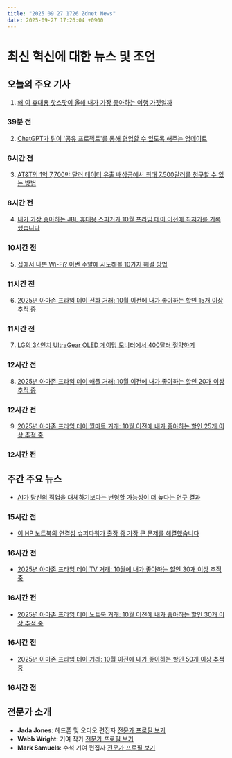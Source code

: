 ```yaml
---
title: "2025 09 27 1726 Zdnet News"
date: 2025-09-27 17:26:04 +0900
---
```


# 최신 혁신에 대한 뉴스 및 조언
## 오늘의 주요 기사 

1. [왜 이 휴대용 핫스팟이 올해 내가 가장 좋아하는 여행 가젯일까](https://www.zdnet.com/home-and-office/yard-outdoors/why-this-portable-hotspot-may-be-my-favorite-travel-gadget-of-the-year/)  
### 39분 전 

2. [ChatGPT가 팀이 '공유 프로젝트'를 통해 협업할 수 있도록 해주는 업데이트](https://www.zdnet.com/article/chatgpt-will-let-your-team-collaborate-via-shared-projects-and-other-work-friendly-updates/)  
### 6시간 전 

3. [AT&T의 1억 7,700만 달러 데이터 유출 배상금에서 최대 7,500달러를 청구할 수 있는 방법](https://www.zdnet.com/article/you-can-claim-up-to-7500-from-at-ts-177m-data-breach-payouts-how-to-qualify/)  
### 8시간 전 

4. [내가 가장 좋아하는 JBL 휴대용 스피커가 10월 프라임 데이 이전에 최저가를 기록했습니다](https://www.zdnet.com/home-and-office/home-entertainment/my-favorite-portable-jbl-speaker-is-at-its-best-price-yet-even-ahead-of-october-prime-day/)  
### 10시간 전 

5. [집에서 나쁜 Wi-Fi? 이번 주말에 시도해볼 10가지 해결 방법](https://www.zdnet.com/home-and-office/networking/bad-wi-fi-at-home-try-my-10-go-to-ways-to-fix-it-this-weekend/)  
### 11시간 전 

6. [2025년 아마존 프라임 데이 전화 거래: 10월 이전에 내가 좋아하는 할인 15개 이상 추적 중](https://www.zdnet.com/article/best-early-amazon-october-prime-day-phone-deals/)  
### 11시간 전 

7. [LG의 34인치 UltraGear OLED 게이밍 모니터에서 400달러 절약하기](https://www.zdnet.com/article/save-400-on-the-34-inch-ultragear-oled-gaming-monitor-at-lg/)  
### 12시간 전 

8. [2025년 아마존 프라임 데이 애플 거래: 10월 이전에 내가 좋아하는 할인 20개 이상 추적 중](https://www.zdnet.com/article/best-early-amazon-october-prime-day-apple-deals/)  
### 12시간 전 

9. [2025년 아마존 프라임 데이 월마트 거래: 10월 이전에 내가 좋아하는 할인 25개 이상 추적 중](https://www.zdnet.com/article/best-early-walmart-deals-october-prime-day/)  
### 12시간 전 

## 주간 주요 뉴스 
- [AI가 당신의 직업을 대체하기보다는 변형할 가능성이 더 높다는 연구 결과](https://www.zdnet.com/article/ai-is-more-likely-to-transform-your-job-than-replace-it-indeed-finds/)  
### 15시간 전 
- [이 HP 노트북의 연결성 슈퍼파워가 출장 중 가장 큰 문제를 해결했습니다](https://www.zdnet.com/article/this-hp-laptops-connectivity-superpower-solved-my-biggest-issue-with-work-travel/)  
### 16시간 전 
- [2025년 아마존 프라임 데이 TV 거래: 10월에 내가 좋아하는 할인 30개 이상 추적 중](https://www.zdnet.com/home-and-office/home-entertainment/best-early-prime-day-2025-tv-deals/)  
### 16시간 전 
- [2025년 아마존 프라임 데이 노트북 거래: 10월 이전에 내가 좋아하는 할인 30개 이상 추적 중](https://www.zdnet.com/article/best-early-amazon-october-prime-day-laptop-deals/)  
### 16시간 전 
- [2025년 아마존 프라임 데이 거래: 10월 이전에 내가 좋아하는 할인 50개 이상 추적 중](https://www.zdnet.com/home-and-office/best-early-amazon-october-prime-day-deals/)  
### 16시간 전 

## 전문가 소개 
- **Jada Jones**: 헤드폰 및 오디오 편집자 [전문가 프로필 보기](https://www.zdnet.com/meet-the-team/jada-jones/)  
- **Webb Wright**: 기여 작가 [전문가 프로필 보기](https://www.zdnet.com/meet-the-team/webb-wright/)  
- **Mark Samuels**: 수석 기여 편집자 [전문가 프로필 보기](https://www.zdnet.com/meet-the-team/mark-samuels/)